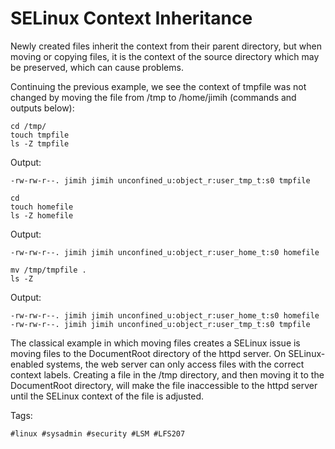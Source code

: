 # SELinux Context Inheritance

Newly created files inherit the context from their parent directory, but when
moving or copying files, it is the context of the source directory which may be
preserved, which can cause problems.

Continuing the previous example, we see the context of tmpfile was not changed
by moving the file from /tmp to /home/jimih (commands and outputs below):

```
cd /tmp/
touch tmpfile
ls -Z tmpfile
```

Output:

```
-rw-rw-r--. jimih jimih unconfined_u:object_r:user_tmp_t:s0 tmpfile
```


```
cd
touch homefile
ls -Z homefile
```

Output:

```
-rw-rw-r--. jimih jimih unconfined_u:object_r:user_home_t:s0 homefile
```

```
mv /tmp/tmpfile .
ls -Z
```

Output:

```
-rw-rw-r--. jimih jimih unconfined_u:object_r:user_home_t:s0 homefile
-rw-rw-r--. jimih jimih unconfined_u:object_r:user_tmp_t:s0 tmpfile
```

The classical example in which moving files creates a SELinux issue is moving
files to the DocumentRoot directory of the httpd server. On SELinux-enabled
systems, the web server can only access files with the correct context labels.
Creating a file in the /tmp directory, and then moving it to the DocumentRoot
directory, will make the file inaccessible to the httpd server until the
SELinux context of the file is adjusted.

Tags:

    #linux #sysadmin #security #LSM #LFS207
